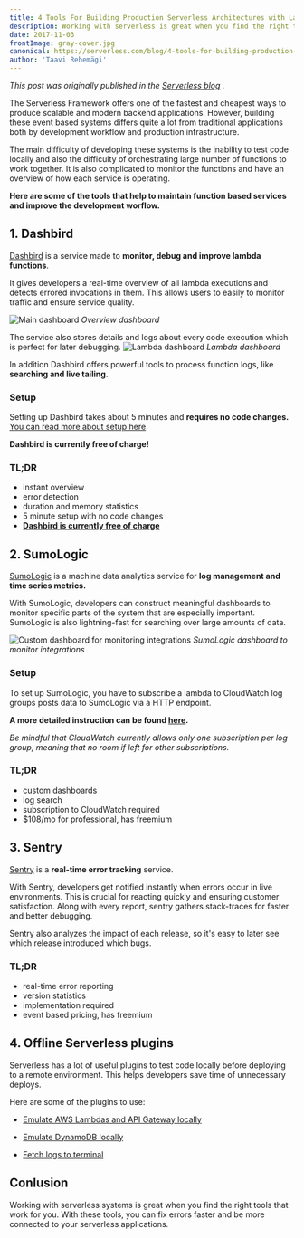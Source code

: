 ```yaml
---
title: 4 Tools For Building Production Serverless Architectures with Lambda - Dashbird
description: Working with serverless is great when you find the right tools that work for you. Check out these tools to take your lambdas to the next level!
date: 2017-11-03
frontImage: gray-cover.jpg
canonical: https://serverless.com/blog/4-tools-for-building-production-serverless-architectures/ 
author: 'Taavi Rehemägi'
---
```

_This post was originally published in the [Serverless blog](https://serverless.com/blog/4-tools-for-building-production-serverless-architectures/) ._

The Serverless Framework offers one of the fastest and cheapest ways to produce scalable and modern backend applications.
However, building these event based systems differs quite a lot from traditional applications both by development workflow and production infrastructure.

The main difficulty of developing these systems is the inability to test code locally and also the difficulty of orchestrating large number of functions to work together.
It is also complicated to monitor the functions and have an overview of how each service is operating.

**Here are some of the tools that help to maintain function based services and improve the development worflow.**

## 1. Dashbird

[Dashbird](https://dashbird.io) is a service made to **monitor, debug and improve lambda functions**. 

It gives developers a real-time overview of all lambda executions and detects errored invocations in them.
This allows users to easily to monitor traffic and ensure service quality.

![Main dashboard](https://cloud.githubusercontent.com/assets/2154171/26646577/d3fe81b0-4644-11e7-9e2a-0c99aaaa19e3.png)
_Overview dashboard_

The service also stores details and logs about every code execution which is perfect for later debugging.
![Lambda dashboard](https://cloud.githubusercontent.com/assets/2154171/26646626/ff05d80e-4644-11e7-94f1-42e82ffe5029.png)
_Lambda dashboard_

In addition Dashbird offers powerful tools to process function logs, like **searching and live tailing.**

### Setup

Setting up Dashbird takes about 5 minutes and **requires no code changes.**
[You can read more about setup here](https://dashbird.io/setup).

**Dashbird is currently free of charge!**

### TL;DR
- instant overview
- error detection
- duration and memory statistics
- 5 minute setup with no code changes
- **[Dashbird is currently free of charge](https://dashbird.io)**

## 2. SumoLogic

[SumoLogic](https://sumologic.com) is a machine data analytics service for **log management and time series metrics.**

With SumoLogic, developers can construct meaningful dashboards to monitor specific parts of the system that are especially important. SumoLogic is also lightning-fast for searching over large amounts of data.

![Custom dashboard for monitoring integrations](https://cloud.githubusercontent.com/assets/2154171/26598202/32bb89f0-457d-11e7-9f2d-9b2167a6e940.png)
_SumoLogic dashboard to monitor integrations_

### Setup
To set up SumoLogic, you have to subscribe a lambda to CloudWatch log groups posts data to SumoLogic via a HTTP endpoint.

**A more detailed instruction can be found [here](https://github.com/SumoLogic/sumologic-aws-lambda/tree/master/cloudwatchlogs).**

_Be mindful that CloudWatch currently allows only one subscription per log group, meaning that no room if left for other subscriptions._

### TL;DR
- custom dashboards
- log search
- subscription to CloudWatch required
- $108/mo for professional, has freemium

## 3. Sentry

[Sentry](https://sentry.io) is a **real-time error tracking** service.

With Sentry, developers get notified instantly when errors occur in live environments. This is crucial for reacting quickly and ensuring customer satisfaction.
Along with every report, sentry gathers stack-traces for faster and better debugging.

Sentry also analyzes the impact of each release, so it's easy to later see which release introduced which bugs.

### TL;DR
- real-time error reporting
- version statistics
- implementation required
- event based pricing, has freemium

## 4. Offline Serverless plugins
Serverless has a lot of useful plugins to test code locally before deploying to a remote environment. This helps developers save time of unnecessary deploys.

Here are some of the plugins to use:

- [Emulate AWS Lambdas and API Gateway locally](https://github.com/dherault/serverless-offline)

- [Emulate DynamoDB locally](https://www.npmjs.com/package/serverless-dynamodb-local)

- [Fetch logs to terminal](https://serverless.com/framework/docs/providers/aws/cli-reference/logs/)


## Conlusion
Working with serverless systems is great when you find the right tools that work for you. With these tools, you can fix errors faster and be more connected to your serverless applications.
